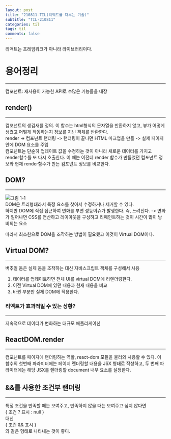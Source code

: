 ```yaml
---
layout: post
title: "210811-TIL(리액트를 다루는 기술)"
subtitle: "TIL-210811"
categories: til
tags: til
comments: false
---
```


리액트는 프레임워크가 아니라 라이브러리이다.

# 용어정리
---
컴포넌트: 재사용이 가능한 API로 수많은 기능들을 내장        

## render()
---
컴포넌트의 생김새를 정의. 이 함수는 html형식의 문자열을 반환하지 않고, 뷰가 어떻게 생겼고 어떻게 작동하는지 정보를 지닌 객체를 반환한다.        
render -> 컴포넌트 랜더링 -> 랜더링이 끝나면 HTML 마크업을 만듦 -> 실제 페이지 안에 DOM 요소를 주입     
컴포넌트는 단순히 업데이트 값을 수정하는 것이 아니라 새로운 데이터를 가지고 render함수를 또 다시 호출한다. 이 때는 이전데 render 함수가 만들었던 컴포넌트 정보와 현재 render함수가 만든 컴포넌트 정보를 비교한다.       

## DOM?
---
![그림 1-1](https://media.vlpt.us/images/solmii/post/b9b74817-bebb-4f8f-8e7e-cd0ae796761d/image.png)        
DOM은 트리형태라서 특정 요소를 찾아서 수정하거나 제거할 수 있다.        
하지만 DOM에 직접 접근하여 변화를 부면 성능이슈가 발생한다. 즉, 느려진다. -> 변화가 일어나면 CSS를 연산하고 레이아웃을 구성하고 리페인트하는 것이 시간이 많이 낭비되는 요소

따라서 최소한으로 DOM을 조작하는 방법이 필요했고 이것이 Virtual DOM이다.

## Virtual DOM?
---
버추얼 돔은 실제 돔을 조작하는 대신 자바스크립트 객체를 구성해서 사용       
1. 데이터를 업데이트하면 전체 UI를 virtual DOM에 리렌더링한다.
2. 이전 Virtual DOM에 있던 내용과 현재 내용을 비교
3. 바뀐 부분만 실제 DOM에 적용한다.

### 리액트가 효과적일 수 있는 상황?
---
지속적으로 데이터가 변화하는 대규모 애플리케이션

## ReactDOM.render
---
컴포넌트를 페이지에 랜더링하는 역할, react-dom 모듈을 불러와 사용할 수 있다. 이 함수의 첫번째 파라미터에는 페이지 렌더링할 내용을 JSX 형태로 작성하고, 두 번째 파라미터에는 해당 JSX를 렌더링할 document 내부 요소를 설정한다.

## &&를 사용한 조건부 랜더링
---
특정 조건을 만족할 때는 보여주고, 만족하지 않을 때는 보여주고 싶지 않다면       
{ 조건 ? 표시 : null }      
대신        
{ 조건 && 표시 }        
와 같은 형태로 나타내는 것이 좋다.
